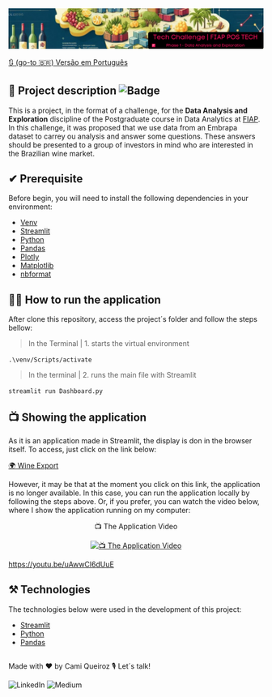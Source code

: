 <div align='center'>
<img src='img\headerEN.png' alt='Header image, generated by Edge Copilot'>
</div>

[🔃 (go-to 🇧🇷) Versão em Português](https://github.com/camimq/techChallenge_exporta_vinhos/blob/main/README_pt-BR.md)

## 📝 Project description ![Badge](https://img.shields.io/static/v1?label=license&message=MIT&color=0677B9)
This is a project, in the format of a challenge, for the **Data Analysis and Exploration** discipline of the Postgraduate course in Data Analytics at [FIAP](https://www.fiap.com.br/). In this challenge, it was proposed that we use data from an Embrapa dataset to carrey ou analysis and answer some questions. These answers should be presented to a group of investors in mind who are interested in the Brazilian wine market.

## ✔ Prerequisite

Before begin, you will need to install the following dependencies in your environment:

- [Venv](https://pypi.org/project/virtualenv/)
- [Streamlit](https://streamlit.io/)
- [Python](https://www.python.org/)
- [Pandas](https://pandas.pydata.org/)
- [Plotly](https://plotly.com/)
- [Matplotlib](https://matplotlib.org/)
- [nbformat](https://pypi.org/project/nbformat/)

## 👩‍💻 How to run the application

After clone this repository, access the project´s folder and follow the steps bellow:

> In the Terminal | 1. starts the virtual environment

`.\venv/Scripts/activate`

> In the terminal | 2. runs the main file with Streamlit

`streamlit run Dashboard.py`

## 📺 Showing the application

As it is an application made in Streamlit, the display is don in the browser itself. To access, just click on the link below:

[🌍 Wine Export](https://techchallengeexportavinhosfiap.streamlit.app/)

However, it may be that at the moment you click on this link, the application is no longer available. In this case, you can run the application locally by following the steps above. Or, if you prefer, you can watch the video below, where I show the application running on my computer:

<div align='center'>
 📺 The Application Video

  [![📺 The Application Video](https://img.youtube.com/vi/uAwwCl6dUuE/0.jpg)](https://youtu.be/uAwwCl6dUuE)
</div>

https://youtu.be/uAwwCl6dUuE
## ⚒ Technologies

The technologies below were used in the development of this project:

- [Streamlit](https://streamlit.io/)
- [Python](https://www.python.org/)
- [Pandas](https://pandas.pydata.org/)

##

Made with ❤️ by Cami Queiroz 🎙 Let´s talk!

![LinkedIn](https://img.shields.io/badge/linkedin-%230077B5.svg?style=for-the-badge&logo=linkedin&logoColor=white&link=https://www.linkedin.com/in/camilaqueiroz)  ![Medium](https://img.shields.io/badge/Medium-12100E?style=for-the-badge&logo=medium&logoColor=white&https://medium.com/@camimq/)